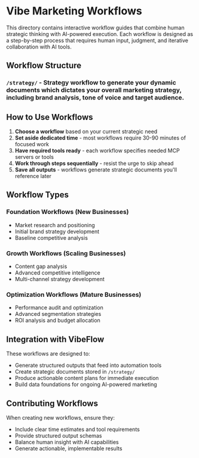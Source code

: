 # Vibe Marketing Workflows

This directory contains interactive workflow guides that combine human strategic thinking with AI-powered execution. Each workflow is designed as a step-by-step process that requires human input, judgment, and iterative collaboration with AI tools.

## Workflow Structure

### `/strategy/` - Strategy workflow to generate your dynamic documents which dictates your overall marketing strategy, including brand analysis, tone of voice and target audience. 

## How to Use Workflows

1. **Choose a workflow** based on your current strategic need
2. **Set aside dedicated time** - most workflows require 30-90 minutes of focused work
3. **Have required tools ready** - each workflow specifies needed MCP servers or tools
4. **Work through steps sequentially** - resist the urge to skip ahead
5. **Save all outputs** - workflows generate strategic documents you'll reference later

## Workflow Types

### **Foundation Workflows** (New Businesses)
- Market research and positioning
- Initial brand strategy development
- Baseline competitive analysis

### **Growth Workflows** (Scaling Businesses)
- Content gap analysis
- Advanced competitive intelligence
- Multi-channel strategy development

### **Optimization Workflows** (Mature Businesses)
- Performance audit and optimization
- Advanced segmentation strategies
- ROI analysis and budget allocation

## Integration with VibeFlow

These workflows are designed to:
- Generate structured outputs that feed into automation tools
- Create strategic documents stored in `/strategy/`
- Produce actionable content plans for immediate execution
- Build data foundations for ongoing AI-powered marketing

## Contributing Workflows

When creating new workflows, ensure they:
- Include clear time estimates and tool requirements
- Provide structured output schemas
- Balance human insight with AI capabilities
- Generate actionable, implementable results 